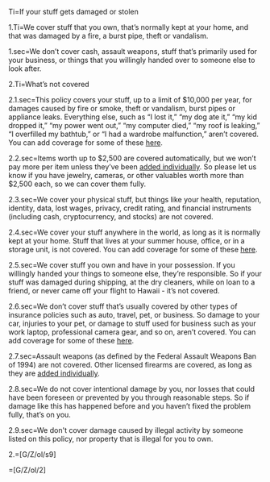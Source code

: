 
Ti=If your stuff gets damaged or stolen

1.Ti=We cover stuff that you own, that’s normally kept at your home, and that was damaged by a fire, a burst pipe, theft or vandalism.

1.sec=We don’t cover cash, assault weapons, stuff that’s primarily used for your business, or things that you willingly handed over to someone else to look after.

2.Ti=What’s not covered

2.1.sec=This policy covers your stuff, up to a limit of $10,000 per year, for damages caused by fire or smoke, theft or vandalism, burst pipes or appliance leaks. Everything else, such as “I lost it,” “my dog ate it,” “my kid dropped it,” “my power went out,” “my computer died,” “my roof is leaking,” “I overfilled my bathtub,” or “I had a wardrobe malfunction,” aren’t covered. You can add coverage for some of these <a href="In the real doc, this will open our Live Policy editor">here</a>.

2.2.sec=Items worth up to $2,500 are covered automatically, but we won’t pay more per item unless they’ve been <a href="In the real doc, this will open our Live Policy editor">added individually</a>. So please let us know if you have jewelry, cameras, or other valuables worth more than $2,500 each, so we can cover them fully.

2.3.sec=We cover your physical stuff, but things like your health, reputation, identity, data, lost wages, privacy, credit rating, and financial instruments (including cash, cryptocurrency, and stocks) are not covered.

2.4.sec=We cover your stuff anywhere in the world, as long as it is normally kept at your home. Stuff that lives at your summer house, office, or in a storage unit, is not covered. You can add coverage for some of these <a href="In the real doc, this will open our Live Policy editor">here</a>.

2.5.sec=We cover stuff you own and have in your possession. If you willingly handed your things to someone else, they’re responsible. So if your stuff was damaged during shipping, at the dry cleaners, while on loan to a friend, or never came off your flight to Hawaii - it’s not covered.

2.6.sec=We don’t cover stuff that’s usually covered by other types of insurance policies such as auto, travel, pet, or business. So damage to your car, injuries to your pet, or damage to stuff used for business such as your work laptop, professional camera gear, and so on, aren’t covered. You can add coverage for some of these <a href="In the real doc, this will open our Live Policy editor">here</a>.

2.7.sec=Assault weapons (as defined by the Federal Assault Weapons Ban of 1994) are not covered. Other licensed firearms are covered, as long as they are <a href="https://oag.ca.gov/firearms/tips">added individually</a>.

2.8.sec=We do not cover intentional damage by you, nor losses that could have been foreseen or prevented by you through reasonable steps. So if damage like this has happened before and you haven’t fixed the problem fully, that’s on you.

2.9.sec=We don't cover damage caused by illegal activity by someone listed on this policy, nor property that is illegal for you to own.

2.=[G/Z/ol/s9]

=[G/Z/ol/2]

